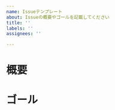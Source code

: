 ```yaml
---
name: Issueテンプレート
about: Issueの概要やゴールを記載してください
title: ''
labels: ''
assignees: ''

---
```


<!--
Issueの種類はtagによって管理してください
-->
# 概要


# ゴール
